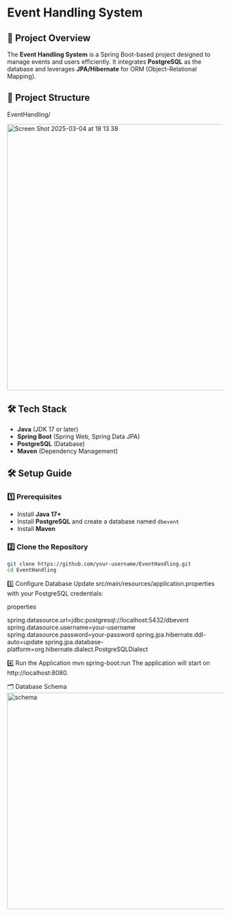 # Event Handling System  

## 📌 Project Overview  
The **Event Handling System** is a Spring Boot-based project designed to manage events and users efficiently. 
It integrates **PostgreSQL** as the database and leverages **JPA/Hibernate** for ORM (Object-Relational Mapping).  

## 📂 Project Structure  
EventHandling/

<img width="621" alt="Screen Shot 2025-03-04 at 18 13 38" src="https://github.com/user-attachments/assets/999d7e5b-793e-421e-b9b1-d6da53f36419" />


## 🛠️ Tech Stack  
- **Java** (JDK 17 or later)  
- **Spring Boot** (Spring Web, Spring Data JPA)  
- **PostgreSQL** (Database)  
- **Maven** (Dependency Management)  

## 🛠️ Setup Guide  

### 1️⃣ Prerequisites  
- Install **Java 17+**  
- Install **PostgreSQL** and create a database named `dbevent`  
- Install **Maven**  

### 2️⃣ Clone the Repository  
```bash
git clone https://github.com/your-username/EventHandling.git
cd EventHandling
```
3️⃣ Configure Database
Update src/main/resources/application.properties with your PostgreSQL credentials:

properties

spring.datasource.url=jdbc:postgresql://localhost:5432/dbevent
spring.datasource.username=your-username
spring.datasource.password=your-password
spring.jpa.hibernate.ddl-auto=update
spring.jpa.database-platform=org.hibernate.dialect.PostgreSQLDialect

4️⃣ Run the Application
mvn spring-boot:run
The application will start on http://localhost:8080.

🗂️ Database Schema
<img width="505" alt="schema" src="https://github.com/user-attachments/assets/6e32bc4a-6ad5-40ba-b453-4030c6ef43a9" />
